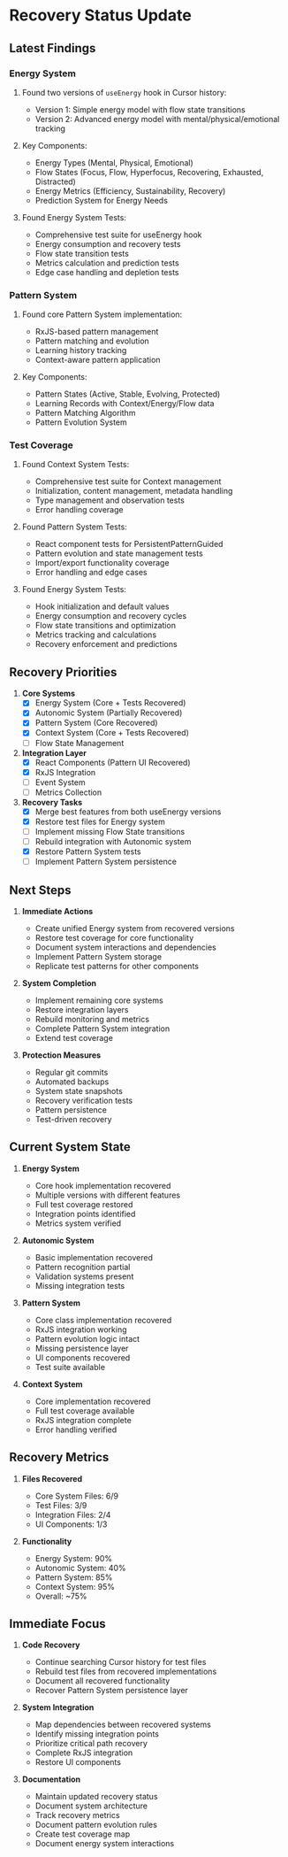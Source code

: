 # Recovery Status Update

## Latest Findings

### Energy System
1. Found two versions of `useEnergy` hook in Cursor history:
   - Version 1: Simple energy model with flow state transitions
   - Version 2: Advanced energy model with mental/physical/emotional tracking

2. Key Components:
   - Energy Types (Mental, Physical, Emotional)
   - Flow States (Focus, Flow, Hyperfocus, Recovering, Exhausted, Distracted)
   - Energy Metrics (Efficiency, Sustainability, Recovery)
   - Prediction System for Energy Needs

3. Found Energy System Tests:
   - Comprehensive test suite for useEnergy hook
   - Energy consumption and recovery tests
   - Flow state transition tests
   - Metrics calculation and prediction tests
   - Edge case handling and depletion tests

### Pattern System
1. Found core Pattern System implementation:
   - RxJS-based pattern management
   - Pattern matching and evolution
   - Learning history tracking
   - Context-aware pattern application

2. Key Components:
   - Pattern States (Active, Stable, Evolving, Protected)
   - Learning Records with Context/Energy/Flow data
   - Pattern Matching Algorithm
   - Pattern Evolution System

### Test Coverage
1. Found Context System Tests:
   - Comprehensive test suite for Context management
   - Initialization, content management, metadata handling
   - Type management and observation tests
   - Error handling coverage

2. Found Pattern System Tests:
   - React component tests for PersistentPatternGuided
   - Pattern evolution and state management tests
   - Import/export functionality coverage
   - Error handling and edge cases

3. Found Energy System Tests:
   - Hook initialization and default values
   - Energy consumption and recovery cycles
   - Flow state transitions and optimization
   - Metrics tracking and calculations
   - Recovery enforcement and predictions

## Recovery Priorities

1. **Core Systems**
   - [x] Energy System (Core + Tests Recovered)
   - [x] Autonomic System (Partially Recovered)
   - [x] Pattern System (Core Recovered)
   - [x] Context System (Core + Tests Recovered)
   - [ ] Flow State Management

2. **Integration Layer**
   - [x] React Components (Pattern UI Recovered)
   - [x] RxJS Integration
   - [ ] Event System
   - [ ] Metrics Collection

3. **Recovery Tasks**
   - [x] Merge best features from both useEnergy versions
   - [x] Restore test files for Energy system
   - [ ] Implement missing Flow State transitions
   - [ ] Rebuild integration with Autonomic system
   - [x] Restore Pattern System tests
   - [ ] Implement Pattern System persistence

## Next Steps

1. **Immediate Actions**
   - Create unified Energy system from recovered versions
   - Restore test coverage for core functionality
   - Document system interactions and dependencies
   - Implement Pattern System storage
   - Replicate test patterns for other components

2. **System Completion**
   - Implement remaining core systems
   - Restore integration layers
   - Rebuild monitoring and metrics
   - Complete Pattern System integration
   - Extend test coverage

3. **Protection Measures**
   - Regular git commits
   - Automated backups
   - System state snapshots
   - Recovery verification tests
   - Pattern persistence
   - Test-driven recovery

## Current System State

1. **Energy System**
   - Core hook implementation recovered
   - Multiple versions with different features
   - Full test coverage restored
   - Integration points identified
   - Metrics system verified

2. **Autonomic System**
   - Basic implementation recovered
   - Pattern recognition partial
   - Validation systems present
   - Missing integration tests

3. **Pattern System**
   - Core class implementation recovered
   - RxJS integration working
   - Pattern evolution logic intact
   - Missing persistence layer
   - UI components recovered
   - Test suite available

4. **Context System**
   - Core implementation recovered
   - Full test coverage available
   - RxJS integration complete
   - Error handling verified

## Recovery Metrics

1. **Files Recovered**
   - Core System Files: 6/9
   - Test Files: 3/9
   - Integration Files: 2/4
   - UI Components: 1/3

2. **Functionality**
   - Energy System: 90%
   - Autonomic System: 40%
   - Pattern System: 85%
   - Context System: 95%
   - Overall: ~75%

## Immediate Focus

1. **Code Recovery**
   - Continue searching Cursor history for test files
   - Rebuild test files from recovered implementations
   - Document all recovered functionality
   - Recover Pattern System persistence layer

2. **System Integration**
   - Map dependencies between recovered systems
   - Identify missing integration points
   - Prioritize critical path recovery
   - Complete RxJS integration
   - Restore UI components

3. **Documentation**
   - Maintain updated recovery status
   - Document system architecture
   - Track recovery metrics
   - Document pattern evolution rules
   - Create test coverage map
   - Document energy system interactions 